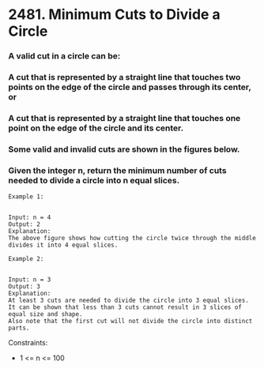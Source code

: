 # 2481. Minimum Cuts to Divide a Circle

### A valid cut in a circle can be:

### A cut that is represented by a straight line that touches two points on the edge of the circle and passes through its center, or
### A cut that is represented by a straight line that touches one point on the edge of the circle and its center.
### Some valid and invalid cuts are shown in the figures below.


### Given the integer n, return the minimum number of cuts needed to divide a circle into n equal slices.

 
```` 
Example 1:


Input: n = 4
Output: 2
Explanation: 
The above figure shows how cutting the circle twice through the middle divides it into 4 equal slices.
```` 

```` 
Example 2:


Input: n = 3
Output: 3
Explanation:
At least 3 cuts are needed to divide the circle into 3 equal slices. 
It can be shown that less than 3 cuts cannot result in 3 slices of equal size and shape.
Also note that the first cut will not divide the circle into distinct parts.
````  

Constraints:

- 1 <= n <= 100



